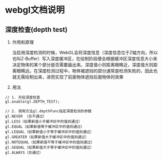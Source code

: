 # webgl文档说明

## 深度检查(depth test)
1. 作用和原理

    当启用深度检测的时候，WebGL会将深度信息（深度信息位于Z轴方向，所以也叫Z-Buffer）写入深度缓冲区，在绘制阶段便会根据缓冲区深度信息大小来决定物体的某个部分是否需要画出来。深度值小则距离眼睛近，深度值大则距离眼睛远。在深度检测过程中，物体被遮挡的部分通常是检测失败的，因此也就无需绘制出来，进而实现了前面物体遮挡后面物体的效果
2. 用法
```
// 1. 开启深度检查
gl.enable(gl.DEPTH_TEST);

// 2. 调用方法gl.depthFunc指定深度检测的参数
gl.NEVER （总不通过）
gl.LESS（如果新值小于缓冲区中的值则通过）
gl.EQUAL（如果新值等于缓冲区中的值则通过）
gl.LEQUAL（如果新值小于等于缓冲区中的值则通过）
gl.GREATER（如果新值大于缓冲区中的值则通过）
gl.NOTEQUAL（如果新值不等于缓冲区中的值则通过）
gl.GEQUAL（如果新值大于等于缓冲区中的值则通过）
gl.ALWAYS（总通过）
```
